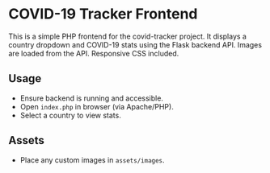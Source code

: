 # COVID-19 Tracker Frontend

This is a simple PHP frontend for the covid-tracker project. It displays a country dropdown and COVID-19 stats using the Flask backend API. Images are loaded from the API. Responsive CSS included.

## Usage
- Ensure backend is running and accessible.
- Open `index.php` in browser (via Apache/PHP).
- Select a country to view stats.

## Assets
- Place any custom images in `assets/images`.
